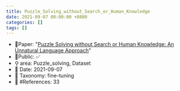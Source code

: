 ```yaml
---
title: Puzzle_Solving_without_Search_or_Human_Knowledge
date: 2021-09-07 00:00:00 +0800
categories: []
tags: []
---
```


- 📙Paper: "[Puzzle Solving without Search or Human Knowledge: An Unnatural Language Approach](semanticscholar.org/paper/Puzzle-Solving-without-Search-or-Human-Knowledge%3A-Noever-Burdick/1c27f107b171ae2578e0a8061c7aa34cd635f51a)"
- 🔑Public: ✅
- ⚲ area: Puzzle_solving, Dataset
- 📅 Date: 2021-09-07
- 🔎 Taxonomy: fine-tuning
- 📝 #References: 33
